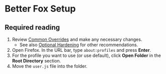 # Better Fox Setup

## Required reading

1. Review [Common Overrides](https://github.com/yokoffing/Betterfox/wiki/Common-Overrides) and make any necessary changes.
   - See also [Optional Hardening](https://github.com/yokoffing/Betterfox/wiki/Optional-Hardening) for other recommendations.
2. Open Firefox. In the URL bar, type `about:profiles` and press **Enter**.
3. For the profile you want to use (or use default), click **Open Folder** in the **Root Directory** section.
4. Move the `user.js` file into the folder.
